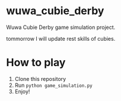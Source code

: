# wuwa_cubie_derby
Wuwa Cubie Derby game simulation project.

tommorrow I will update rest skills of cubies.

# How to play
1. Clone this repository
2. Run `python game_simulation.py`
3. Enjoy!